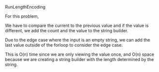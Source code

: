 RunLengthEncoding

For this problem,

We have to compare the current to the previous value and if the value is different, we add the count and the value to the string builder. 

Due to the edge case where the input is an empty string, we can add the last value outside of the forloop to consider the edge case. 

This is O(n) time since we are only viewing the value once, and O(n) space because we are creating a string builder with the length determined by the string.

